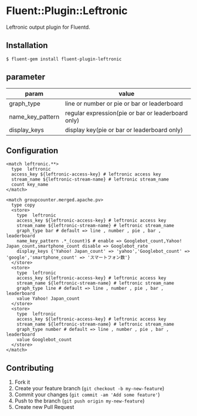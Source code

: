 # Fluent::Plugin::Leftronic

Leftronic output plugin for Fluentd.

## Installation

    $ fluent-gem install fluent-plugin-leftronic

## parameter

param    |   value
--------|------
graph_type|line or number or pie or bar or leaderboard
name_key_pattern|regular expression(pie or bar or leaderboard only)
display_keys|display key(pie or bar or leaderboard only)


## Configuration

    <match leftronic.**>
      type  leftronic
      access_key ${leftronic-access-key} # leftronic access key
      stream_name ${leftronic-stream-name} # leftronic stream_name
      count key_name
    </match>

	<match groupcounter.merged.apache.pv>
	  type copy
	  <store>
	    type  leftronic
	    access_key ${leftronic-access-key} # leftronic access key
	    stream_name ${leftronic-stream-name} # leftronic stream_name
	    graph_type bar # default => line , number , pie , bar , leaderboard
	    name_key_pattern .*_(count)$ # enable => Googlebot_count,Yahoo! Japan_count,smartphone_count disable => Googlebot_rate
	    display_keys {'Yahoo! Japan_count' => 'yahoo','Googlebot_count' => 'google','smartphone_count' => 'スマートフォン数'}
	  </store>
	  <store>
	    type  leftronic
	    access_key ${leftronic-access-key} # leftronic access key
	    stream_name ${leftronic-stream-name} # leftronic stream_name
	    graph_type line # default => line , number , pie , bar , leaderboard
	    value Yahoo! Japan_count
	  </store>
	  <store>
	    type  leftronic
	    access_key ${leftronic-access-key} # leftronic access key
	    stream_name ${leftronic-stream-name} # leftronic stream_name
	    graph_type number # default => line , number , pie , bar , leaderboard
	    value Googlebot_count
	  </store>
	</match>


## Contributing

1. Fork it
2. Create your feature branch (`git checkout -b my-new-feature`)
3. Commit your changes (`git commit -am 'Add some feature'`)
4. Push to the branch (`git push origin my-new-feature`)
5. Create new Pull Request

